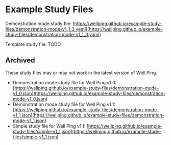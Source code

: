 # Example Study Files

Demonstration mode study file: [https://wellping.github.io/example-study-files/demonstration-mode-v1_1_3.yaml](https://wellping.github.io/example-study-files/demonstration-mode-v1_1_3.yaml)

Template study file: TODO

## Archived

These study files may or may not work in the latest version of Well Ping.

- Demonstration mode study file for Well Ping v1.0: [https://wellping.github.io/example-study-files/demonstration-mode-v1_0.json](https://wellping.github.io/example-study-files/demonstration-mode-v1_0.json)
- Demonstration mode study file for Well Ping v1.1: [https://wellping.github.io/example-study-files/demonstration-mode-v1_1.json](https://wellping.github.io/example-study-files/demonstration-mode-v1_1.json)
- Simple study file for Well Ping v1.1: [https://wellping.github.io/example-study-files/simple-v1_1.json](https://wellping.github.io/example-study-files/simple-v1_1.json)
